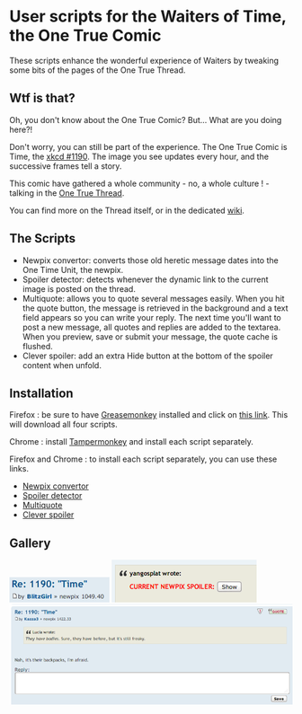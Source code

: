 User scripts for the Waiters of Time, the One True Comic
========================================================

These scripts enhance the wonderful experience of Waiters by tweaking some bits
of the pages of the One True Thread.


Wtf is that?
------------

Oh, you don't know about the One True Comic? But... What are you doing here?!

Don't worry, you can still be part of the experience. The One True Comic is
Time, the [xkcd #1190](http://xkcd.com/1190/). The image you see updates every
hour, and the successive frames tell a story.

This comic have gathered a whole community - no, a whole culture ! - talking in
the [One True Thread](http://forums.xkcd.com/viewtopic.php?f=7&t=101043).

You can find more on the Thread itself, or in the dedicated
[wiki](http://xkcd-time.wikia.com/wiki/XKCD_Time_Wiki).


The Scripts
-----------

 * Newpix convertor: converts those old heretic message dates into the One Time
   Unit, the newpix.
 * Spoiler detector: detects whenever the dynamic link to the current image is
   posted on the thread.
 * Multiquote: allows you to quote several messages easily. When you hit the
   quote button, the message is retrieved in the background and a text field
   appears so you can write your reply. The next time you'll want to post a new
   message, all quotes and replies are added to the textarea. When you preview,
   save or submit your message, the quote cache is flushed.
 * Clever spoiler: add an extra Hide button at the bottom of the spoiler content
   when unfold.


Installation
------------

Firefox : be sure to have
[Greasemonkey](https://addons.mozilla.org/firefox/addon/greasemonkey/) installed
and click on [this link](http://88.191.116.37/xkcd/timescripts.user.js). This
will download all four scripts.

Chrome : install [Tampermonkey](http://tampermonkey.net/) and install each
script separately.

Firefox and Chrome : to install each script separately, you can use these links.
 * [Newpix convertor](http://88.191.116.37/xkcd/newpix-convertor.user.js)
 * [Spoiler detector](http://88.191.116.37/xkcd/spoiler-detector.user.js)
 * [Multiquote](http://88.191.116.37/xkcd/multiquote.user.js)
 * [Clever spoiler](http://88.191.116.37/xkcd/clever-spoiler.user.js)


Gallery
-------

![the newpix convertor](doc/newpix-convertor.png)
![the spoiler detector](doc/spoiler-detector.png)
![multiquote](doc/multiquote.png)
